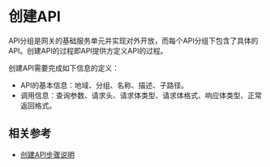 # 创建API
API分组是网关的基础服务单元并实现对外开放，而每个API分组下包含了具体的API。创建API的过程即API提供方定义API的过程。

创建API需要完成如下信息的定义：
-  API的基本信息：地域、分组、名称、描述、子路径。
-  调用信息：查询参数、请求头、请求体类型、请求体格式、响应体类型、正常返回格式。



## 相关参考

- [创建API步骤说明](../Operation-Guide/Create-API/Create-API.md)
